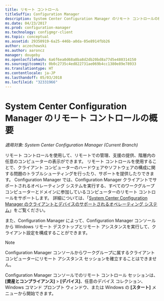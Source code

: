 ```yaml
---
title: リモート コントロール
titleSuffix: Configuration Manager
description: System Center Configuration Manager のリモート コントロールの概要
ms.date: 04/23/2017
ms.prod: configuration-manager
ms.technology: configmgr-client
ms.topic: conceptual
ms.assetid: 29350919-6a25-446b-a0da-05e8914fbb26
author: aczechowski
ms.author: aaroncz
manager: dougeby
ms.openlocfilehash: 6a6f6ea0d68a8ba8d2db20bd8a77d5e480314150
ms.sourcegitcommit: 0b0c2735c4ed822731ae069b4cc1380e89e78933
ms.translationtype: HT
ms.contentlocale: ja-JP
ms.lasthandoff: 05/03/2018
ms.locfileid: "32331966"
---
```

# <a name="introduction-to-remote-control-in-system-center-configuration-manager"></a>System Center Configuration Manager のリモート コントロールの概要

*適用対象: System Center Configuration Manager (Current Branch)*

リモート コントロールを使用して、リモートでの管理、支援の提供、階層内の任意のコンピューターの表示ができます。 リモート コントロールを使用することで、クライアント コンピューターのハードウェアやソフトウェアの構成に関する問題のトラブルシューティングを行ったり、サポートを提供したりできます。 Configuration Manager では、Configuration Manager クライアントでサポートされるオペレーティング システムを実行する、すべてのワークグループ コンピューターとドメインに参加しているコンピューターのリモート コントロールをサポートします。 詳細については、「[System Center Configuration Manager のクライアントとデバイスのサポートされるオペレーティング システム](../../../../core/plan-design/configs/supported-operating-systems-for-clients-and-devices.md)」をご覧ください。

また、Configuration Manager によって、Configuration Manager コンソールから Windows リモート デスクトップとリモート アシスタンスを実行して、クライアント設定を構成することができます。  

> [!NOTE]  
>  Configuration Manager コンソールからワークグループに属するクライアント コンピューターにリモート アシスタンス セッションを確立することはできません。 

 Configuration Manager コンソールでのリモート コントロール セッションは、**[資産とコンプライアンス]** > **[デバイス]**、任意のデバイス コレクション、Windows コマンド プロンプト ウィンドウ、または Windows の **[スタート]** メニューから開始できます。  
